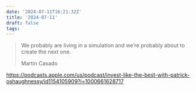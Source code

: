 ```yaml
---
date: '2024-07-11T16:21:32Z'
title: '2024-07-11'
draft: false
tags:
---
```


> We probably are living in a simulation and we’re probably about to create the next one.
>
> Martin Casado

https://podcasts.apple.com/us/podcast/invest-like-the-best-with-patrick-oshaughnessy/id1154105909?i=1000661628717
